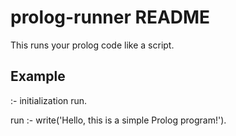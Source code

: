 # prolog-runner README

This runs your prolog code like a script.

## Example

:- initialization run.

run :- write('Hello, this is a simple Prolog program!').